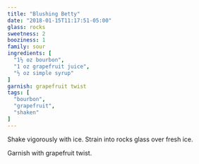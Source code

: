 ```yaml
---
title: "Blushing Betty"
date: "2018-01-15T11:17:51-05:00"
glass: rocks
sweetness: 2
booziness: 1
family: sour
ingredients: [
  "1½ oz bourbon",
  "1 oz grapefruit juice",
  "½ oz simple syrup"
]
garnish: grapefruit twist
tags: [
  "bourbon",
  "grapefruit",
  "shaken"
]
---
```

Shake vigorously with ice. Strain into rocks glass over fresh ice.

Garnish with grapefruit twist.
